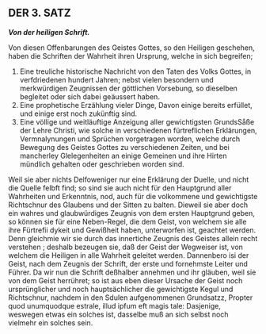 <!-- Seite 109 ,  content-0095.xml-->

DER 3. SATZ
-----------

***Von der heiligen Schrift.***


Von diesen Offenbarungen des Geistes Gottes, so 
den Heiligen geschehen, haben die Schriften der 
Wahrheit ihren Ursprung, welche in sich begreifen; 

1. Eine treuliche historische Nachricht von den
   Taten des Volks Gottes, in verfdriedenen hundert
   Jahren; nebst vielen besondern und merkwürdigen
   Zeugnissen der göttlichen Vorsebung, so dieselben
   begleitet oder sich dabei geäussert haben.
2. Eine prophetische Erzählung vieler Dinge,
   Davon einige bereits erfüllet, und einige erst noch zukünftig
   sind.
3. Eine völlige und weitläuftige Anzeigung aller
   gewichtigsten GrundsSåße der Lehre Christi, wie
   solche in verschiedenen fürtreflichen Erklärungen,
   Vermnalynungen und Sprüchen vorgetragen worden,<!-- Seite 110 -->
   welche durch Bewegung des Geistes Gottes
   zu verschiedenen Zeiten, und bei mancherley Glelegenheiten
   an einige Gemeinen und ihre Hirten
   mündlich gehalten oder geschrieben worden sind.

Weil sie aber nichts Delfoweniger nur eine Erklärung
der Duelle, und nicht die Quelle felbft find; so
sind sie auch nicht für den Hauptgrund aller Wahrheiten
und Erkenntnis, nod, auch für die volkommene
und gewichtigste Richtschnur des Glaubens
und der Sitten zu balten. Dieweil sie aber doch
ein wahres und glaubwürdiges Zeugnis von dem
ersten Hauptgrund geben, so können sie für eine
Neben-Regel, die dem Geist, von welchem sie alle
ihre Fürtrefii dykeit und Gewißheit haben, unterworfen
ist, geachtet werden. Denn gleichmie wir
sie durch das innertiche Zeugnis des Geistes allein recht
verstehen ; deshalb bezeugen sie, daß der Geist der
Wegweiser ist, von welchem die Heiligen in alle
Wahrheit geleitet werden. Dannenbero isi der
Geist, nach dem Zeugnis der Schrift, der erste und
fornehmste Leiter und Führer. Da wir nun die
Schrift deßhalber annehmen und ihr gläuben, weil
sie von dem Geist herrühret; so ist aus eben dieser
Ursache der Geist noch ursprünglicher und noch
hauptsächlicher die gewichtigste Kegul und Richtschnur,
nachdem in den Sdulen aufgenommenen
Grundsatzz, Propter quod unumquodque estrale,
illud ipfum eft magis tale: Dasjenige, weswegen
etwas ein solches ist, dasselbe muß an sich
selbst noch vielmehr ein solches sein.
